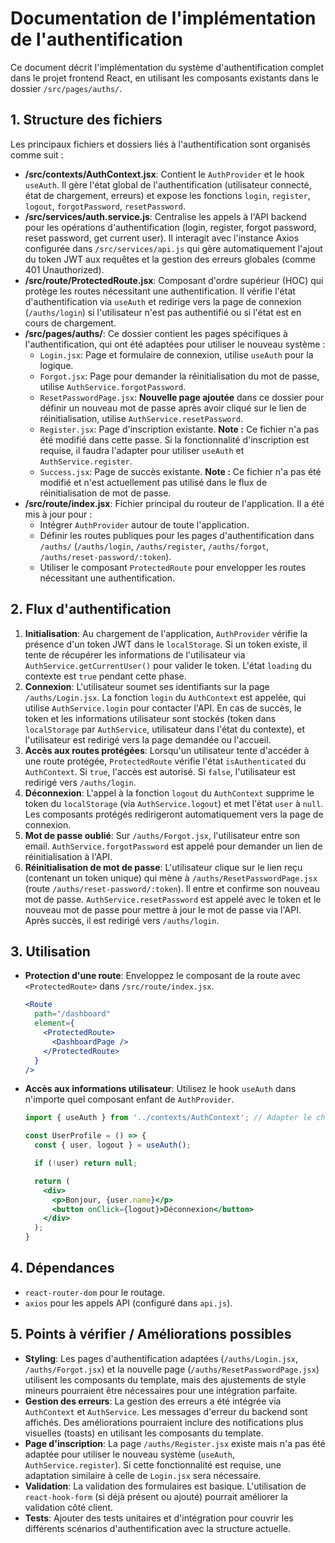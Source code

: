 # Documentation de l'implémentation de l'authentification

Ce document décrit l'implémentation du système d'authentification complet dans le projet frontend React, en utilisant les composants existants dans le dossier `/src/pages/auths/`.

## 1. Structure des fichiers

Les principaux fichiers et dossiers liés à l'authentification sont organisés comme suit :

-   **/src/contexts/AuthContext.jsx**: Contient le `AuthProvider` et le hook `useAuth`. Il gère l'état global de l'authentification (utilisateur connecté, état de chargement, erreurs) et expose les fonctions `login`, `register`, `logout`, `forgotPassword`, `resetPassword`.
-   **/src/services/auth.service.js**: Centralise les appels à l'API backend pour les opérations d'authentification (login, register, forgot password, reset password, get current user). Il interagit avec l'instance Axios configurée dans `/src/services/api.js` qui gère automatiquement l'ajout du token JWT aux requêtes et la gestion des erreurs globales (comme 401 Unauthorized).
-   **/src/route/ProtectedRoute.jsx**: Composant d'ordre supérieur (HOC) qui protège les routes nécessitant une authentification. Il vérifie l'état d'authentification via `useAuth` et redirige vers la page de connexion (`/auths/login`) si l'utilisateur n'est pas authentifié ou si l'état est en cours de chargement.
-   **/src/pages/auths/**: Ce dossier contient les pages spécifiques à l'authentification, qui ont été adaptées pour utiliser le nouveau système :
    -   `Login.jsx`: Page et formulaire de connexion, utilise `useAuth` pour la logique.
    -   `Forgot.jsx`: Page pour demander la réinitialisation du mot de passe, utilise `AuthService.forgotPassword`.
    -   `ResetPasswordPage.jsx`: **Nouvelle page ajoutée** dans ce dossier pour définir un nouveau mot de passe après avoir cliqué sur le lien de réinitialisation, utilise `AuthService.resetPassword`.
    -   `Register.jsx`: Page d'inscription existante. **Note :** Ce fichier n'a pas été modifié dans cette passe. Si la fonctionnalité d'inscription est requise, il faudra l'adapter pour utiliser `useAuth` et `AuthService.register`.
    -   `Success.jsx`: Page de succès existante. **Note :** Ce fichier n'a pas été modifié et n'est actuellement pas utilisé dans le flux de réinitialisation de mot de passe.
-   **/src/route/index.jsx**: Fichier principal du routeur de l'application. Il a été mis à jour pour :
    -   Intégrer `AuthProvider` autour de toute l'application.
    -   Définir les routes publiques pour les pages d'authentification dans `/auths/` (`/auths/login`, `/auths/register`, `/auths/forgot`, `/auths/reset-password/:token`).
    -   Utiliser le composant `ProtectedRoute` pour envelopper les routes nécessitant une authentification.

## 2. Flux d'authentification

1.  **Initialisation**: Au chargement de l'application, `AuthProvider` vérifie la présence d'un token JWT dans le `localStorage`. Si un token existe, il tente de récupérer les informations de l'utilisateur via `AuthService.getCurrentUser()` pour valider le token. L'état `loading` du contexte est `true` pendant cette phase.
2.  **Connexion**: L'utilisateur soumet ses identifiants sur la page `/auths/Login.jsx`. La fonction `login` du `AuthContext` est appelée, qui utilise `AuthService.login` pour contacter l'API. En cas de succès, le token et les informations utilisateur sont stockés (token dans `localStorage` par `AuthService`, utilisateur dans l'état du contexte), et l'utilisateur est redirigé vers la page demandée ou l'accueil.
3.  **Accès aux routes protégées**: Lorsqu'un utilisateur tente d'accéder à une route protégée, `ProtectedRoute` vérifie l'état `isAuthenticated` du `AuthContext`. Si `true`, l'accès est autorisé. Si `false`, l'utilisateur est redirigé vers `/auths/login`.
4.  **Déconnexion**: L'appel à la fonction `logout` du `AuthContext` supprime le token du `localStorage` (via `AuthService.logout`) et met l'état `user` à `null`. Les composants protégés redirigeront automatiquement vers la page de connexion.
5.  **Mot de passe oublié**: Sur `/auths/Forgot.jsx`, l'utilisateur entre son email. `AuthService.forgotPassword` est appelé pour demander un lien de réinitialisation à l'API.
6.  **Réinitialisation de mot de passe**: L'utilisateur clique sur le lien reçu (contenant un token unique) qui mène à `/auths/ResetPasswordPage.jsx` (route `/auths/reset-password/:token`). Il entre et confirme son nouveau mot de passe. `AuthService.resetPassword` est appelé avec le token et le nouveau mot de passe pour mettre à jour le mot de passe via l'API. Après succès, il est redirigé vers `/auths/login`.

## 3. Utilisation

-   **Protection d'une route**: Enveloppez le composant de la route avec `<ProtectedRoute>` dans `/src/route/index.jsx`.
    ```jsx
    <Route 
      path="/dashboard" 
      element={
        <ProtectedRoute>
          <DashboardPage />
        </ProtectedRoute>
      }
    />
    ```
-   **Accès aux informations utilisateur**: Utilisez le hook `useAuth` dans n'importe quel composant enfant de `AuthProvider`.
    ```jsx
    import { useAuth } from '../contexts/AuthContext'; // Adapter le chemin si nécessaire

    const UserProfile = () => {
      const { user, logout } = useAuth();

      if (!user) return null;

      return (
        <div>
          <p>Bonjour, {user.name}</p> 
          <button onClick={logout}>Déconnexion</button>
        </div>
      );
    }
    ```

## 4. Dépendances

-   `react-router-dom` pour le routage.
-   `axios` pour les appels API (configuré dans `api.js`).

## 5. Points à vérifier / Améliorations possibles

-   **Styling**: Les pages d'authentification adaptées (`/auths/Login.jsx`, `/auths/Forgot.jsx`) et la nouvelle page (`/auths/ResetPasswordPage.jsx`) utilisent les composants du template, mais des ajustements de style mineurs pourraient être nécessaires pour une intégration parfaite.
-   **Gestion des erreurs**: La gestion des erreurs a été intégrée via `AuthContext` et `AuthService`. Les messages d'erreur du backend sont affichés. Des améliorations pourraient inclure des notifications plus visuelles (toasts) en utilisant les composants du template.
-   **Page d'inscription**: La page `/auths/Register.jsx` existe mais n'a pas été adaptée pour utiliser le nouveau système (`useAuth`, `AuthService.register`). Si cette fonctionnalité est requise, une adaptation similaire à celle de `Login.jsx` sera nécessaire.
-   **Validation**: La validation des formulaires est basique. L'utilisation de `react-hook-form` (si déjà présent ou ajouté) pourrait améliorer la validation côté client.
-   **Tests**: Ajouter des tests unitaires et d'intégration pour couvrir les différents scénarios d'authentification avec la structure actuelle.

